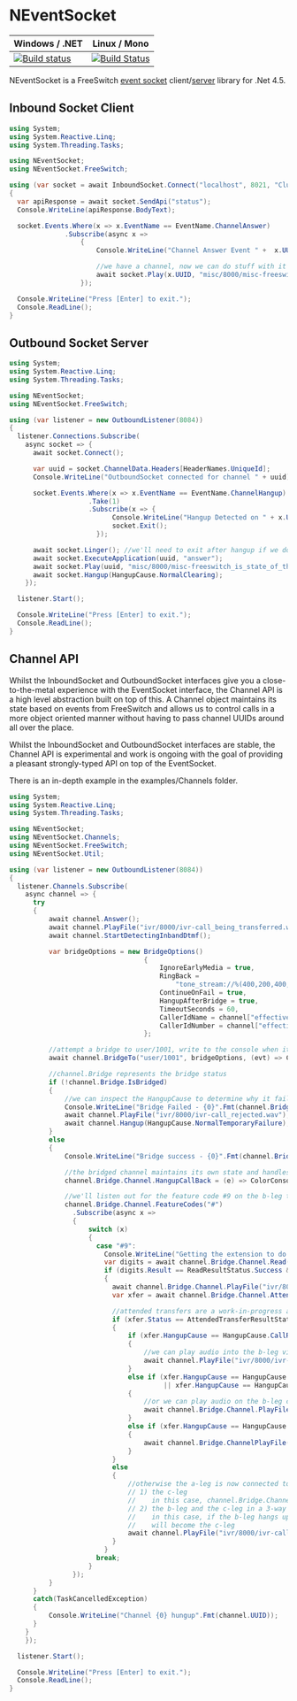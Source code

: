 NEventSocket
============

| Windows / .NET | Linux / Mono
| --- | ---
| [![Build status](https://ci.appveyor.com/api/projects/status/0d28m5hxdd55243q/branch/master?svg=true)](https://ci.appveyor.com/project/danbarua/neventsocket/branch/master)| [![Build Status](https://travis-ci.org/danbarua/NEventSocket.svg?branch=master)](https://travis-ci.org/danbarua/NEventSocket)

NEventSocket is a FreeSwitch [event socket](https://freeswitch.org/confluence/display/FREESWITCH/mod_event_socket) client/[server](https://freeswitch.org/confluence/display/FREESWITCH/Event+Socket+Outbound) library for .Net 4.5.

Inbound Socket Client
--------------
```csharp
using System;
using System.Reactive.Linq;
using System.Threading.Tasks;

using NEventSocket;
using NEventSocket.FreeSwitch;

using (var socket = await InboundSocket.Connect("localhost", 8021, "ClueCon"))
{
  var apiResponse = await socket.SendApi("status");
  Console.WriteLine(apiResponse.BodyText);

  socket.Events.Where(x => x.EventName == EventName.ChannelAnswer)
              .Subscribe(async x =>
                  {
                      Console.WriteLine("Channel Answer Event " +  x.UUID);

                      //we have a channel, now we can do stuff with it
                      await socket.Play(x.UUID, "misc/8000/misc-freeswitch_is_state_of_the_art.wav");
                  });

  Console.WriteLine("Press [Enter] to exit.");
  Console.ReadLine();
}
```

Outbound Socket Server
---------------

```csharp
using System;
using System.Reactive.Linq;
using System.Threading.Tasks;

using NEventSocket;
using NEventSocket.FreeSwitch;

using (var listener = new OutboundListener(8084))
{
  listener.Connections.Subscribe(
    async socket => {
      await socket.Connect();

      var uuid = socket.ChannelData.Headers[HeaderNames.UniqueId];
      Console.WriteLine("OutboundSocket connected for channel " + uuid);

      socket.Events.Where(x => x.EventName == EventName.ChannelHangup)
                    .Take(1)
                    .Subscribe(x => {
                          Console.WriteLine("Hangup Detected on " + x.UUID);
                          socket.Exit();
                      });

      await socket.Linger(); //we'll need to exit after hangup if we do this
      await socket.ExecuteApplication(uuid, "answer");
      await socket.Play(uuid, "misc/8000/misc-freeswitch_is_state_of_the_art.wav");
      await socket.Hangup(HangupCause.NormalClearing);
    });

  listener.Start();

  Console.WriteLine("Press [Enter] to exit.");
  Console.ReadLine();
}
```

Channel API
---------------
Whilst the InboundSocket and OutboundSocket interfaces give you a close-to-the-metal experience with the EventSocket interface, the Channel API is a high level abstraction built on top of this. A Channel object maintains its state based on events from FreeSwitch and allows us to control calls in a more object oriented manner without having to pass channel UUIDs around all over the place.

Whilst the InboundSocket and OutboundSocket interfaces are stable, the Channel API is experimental and work is ongoing with the goal of providing a pleasant strongly-typed API on top of the EventSocket.

There is an in-depth example in the examples/Channels folder.

```csharp
using System;
using System.Reactive.Linq;
using System.Threading.Tasks;

using NEventSocket;
using NEventSocket.Channels;
using NEventSocket.FreeSwitch;
using NEventSocket.Util;

using (var listener = new OutboundListener(8084))
{
  listener.Channels.Subscribe(
    async channel => {
      try
      {
          await channel.Answer();
          await channel.PlayFile("ivr/8000/ivr-call_being_transferred.wav");
          await channel.StartDetectingInbandDtmf();

          var bridgeOptions = new BridgeOptions()
                                  {
                                      IgnoreEarlyMedia = true,
                                      RingBack =
                                          "tone_stream://%(400,200,400,450);%(400,2000,400,450);loops=-1",
                                      ContinueOnFail = true,
                                      HangupAfterBridge = true,
                                      TimeoutSeconds = 60,
                                      CallerIdName = channel["effective_caller_id_name"], //can get variables from a channel using the indexer
                                      CallerIdNumber = channel["effective_caller_id_number"],
                                  };

          //attempt a bridge to user/1001, write to the console when it starts ringing
          await channel.BridgeTo("user/1001", bridgeOptions, (evt) => Console.WriteLine("B-Leg is ringing..."))

          //channel.Bridge represents the bridge status
          if (!channel.Bridge.IsBridged)
          {
              //we can inspect the HangupCause to determine why it failed
              Console.WriteLine("Bridge Failed - {0}".Fmt(channel.Bridge.HangupCause));
              await channel.PlayFile("ivr/8000/ivr-call_rejected.wav");
              await channel.Hangup(HangupCause.NormalTemporaryFailure);
          }
          else
          {
              Console.WriteLine("Bridge success - {0}".Fmt(channel.Bridge.ResponseText));

              //the bridged channel maintains its own state and handles a subset of full Channel operations
              channel.Bridge.Channel.HangupCallBack = (e) => ColorConsole.WriteLine("Hangup Detected on B-Leg {0} {1}".Fmt(e.Headers[HeaderNames.CallerUniqueId], e.Headers[HeaderNames.HangupCause]));

              //we'll listen out for the feature code #9 on the b-leg to do an attended transfer
              channel.Bridge.Channel.FeatureCodes("#")
                .Subscribe(async x =>
                {
                    switch (x)
                    {
                      case "#9":
                        Console.WriteLine("Getting the extension to do an attended transfer to...");
                        var digits = await channel.Bridge.Channel.Read(new ReadOptions { MinDigits = 3, MaxDigits = 4, Prompt = "tone_stream://%(10000,0,350,440)", TimeoutMs = 30000, Terminators = "#" });
                        if (digits.Result == ReadResultStatus.Success && digits.Digits.Length == 4)
                        {
                          await channel.Bridge.Channel.PlayFile("ivr/8000/ivr-please_hold_while_party_contacted.wav");
                          var xfer = await channel.Bridge.Channel.AttendedTransfer("user/{0}".Fmt(digits));

                          //attended transfers are a work-in-progress at the moment
                          if (xfer.Status == AttendedTransferResultStatus.Failed)
                          {
                              if (xfer.HangupCause == HangupCause.CallRejected)
                              {
                                  //we can play audio into the b-leg via the a-leg channel
                                  await channel.PlayFile("ivr/8000/ivr-call-rejected.wav", Leg.BLeg);
                              }
                              else if (xfer.HangupCause == HangupCause.NoUserResponse
                                       || xfer.HangupCause == HangupCause.NoAnswer)
                              {
                                  //or we can play audio on the b-leg channel object
                                  await channel.Bridge.Channel.PlayFile("ivr/8000/ivr-no_user_response.wav");
                              }
                              else if (xfer.HangupCause == HangupCause.UserBusy)
                              {
                                  await channel.Bridge.ChannelPlayFile("ivr/8000/ivr-user_busy.wav");
                              }
                          }
                          else
                          {
                              //otherwise the a-leg is now connected to either
                              // 1) the c-leg
                              //    in this case, channel.Bridge.Channel is now the c-leg channel
                              // 2) the b-leg and the c-leg in a 3-way chat
                              //    in this case, if the b-leg hangs up, then channel.Bridge.Channel
                              //    will become the c-leg
                              await channel.PlayFile("ivr/8000/ivr-call_being_transferred.wav", Leg.ALeg);
                          }
                        }
                      break;
                    }
                });
          }
      }
      catch(TaskCancelledException)
      {
          Console.WriteLine("Channel {0} hungup".Fmt(channel.UUID));
      }
    }
    });

  listener.Start();

  Console.WriteLine("Press [Enter] to exit.");
  Console.ReadLine();
}
```
